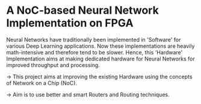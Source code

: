 # A NoC-based Neural Network Implementation on FPGA
Neural Networks have traditionally been implemented in 'Software' for various Deep Learning applications. Now these implementations are heavily math-intensive and therefore tend to be slower. Hence, this 'Hardware' Implementation aims at making dedicated hardware for Neural Networks for improved throughput and processing.

-> This project aims at improving the existing Hardware using the concepts of Network on a Chip (NoC).

-> Aim is to use better and smart Routers and Routing techniques.
